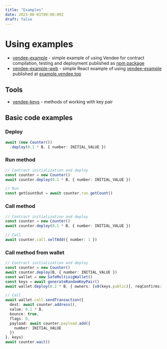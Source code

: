 ```yaml
---
title: "Examples"
date: 2023-06-01T00:00:09Z
draft: false
---
```


# Using examples

* [vendee-example](https://github.com/kokkekpek/vendee-example) - simple example of using Vendee for contract compilation, testing and deployment published as [npm package](https://www.npmjs.com/package/vendee-example)
* [vendee-example-web](https://github.com/kokkekpek/vendee-example-web) - simple React example of using [vendee-example](https://github.com/kokkekpek/vendee-example) published at [example.vendee.top](https://example.vendee.top)

## Tools
* [vendee-keys](https://github.com/kokkekpek/vendee-keys) - methods of working with key pair

## Basic code examples

### Deploy

```typescript
await (new Counter())
  .deploy(0.1 * B, { number: INITIAL_VALUE })
```

### Run method

```typescript
// Contract initialization and deploy
const counter = new Counter()
await counter.deploy(0.1 * B, { number: INITIAL_VALUE })

// Run
const getCountOut = await counter.run.getCount()
```

### Call method

```typescript
// Contract initialization and deploy
const counter = new Counter()
await counter.deploy(0.1 * B, { number: INITIAL_VALUE })

// Call
await counter.call.selfAdd({ number: 1 })
```

### Call method from wallet

```typescript
// Contract initialization and deploy
const counter = new Counter()
await counter.deploy(B, { number: INITIAL_VALUE })
const wallet = new SafeMultisigWallet()
const keys = await generateRandomKeyPair()
await wallet.deploy(0.2 * B, { owners: [x0(keys.public)], reqConfirms: 1 })

// Call
await wallet.call.sendTransaction({
  dest: await counter.address(),
  value: 0.1 * B,
  bounce: true,
  flags: 0,
  payload: await counter.payload.add({
    number: INITIAL_VALUE
  })
}, keys)
await counter.wait()
```
